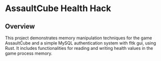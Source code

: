 # AssaultCube Health Hack

## Overview

This project demonstrates memory manipulation techniques for the game AssaultCube and a simple MySQL authentication system with fltk gui, using Rust. 
It includes functionalities for reading and writing health values in the game process memory.